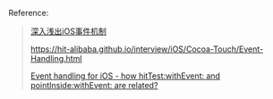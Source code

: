 
Reference:
> [深入浅出iOS事件机制](https://zhoon.github.io/ios/2015/04/12/ios-event.html)
> 
> https://hit-alibaba.github.io/interview/iOS/Cocoa-Touch/Event-Handling.html
> 
>  [Event handling for iOS - how hitTest:withEvent: and pointInside:withEvent: are related?](https://stackoverflow.com/questions/4961386/event-handling-for-ios-how-hittestwithevent-and-pointinsidewithevent-are-r)